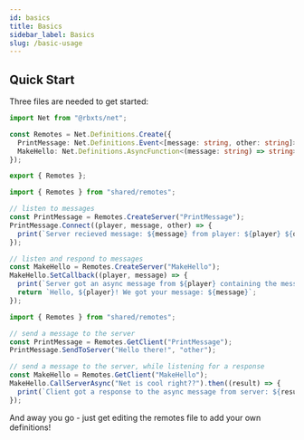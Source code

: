 ```yaml
---
id: basics
title: Basics
sidebar_label: Basics
slug: /basic-usage
---
```


## Quick Start
Three files are needed to get started:

```ts title="shared/remotes.ts"
import Net from "@rbxts/net";

const Remotes = Net.Definitions.Create({
  PrintMessage: Net.Definitions.Event<[message: string, other: string]>(),
  MakeHello: Net.Definitions.AsyncFunction<(message: string) => string>(),
});

export { Remotes };
```

```ts title="server/test.server.ts"
import { Remotes } from "shared/remotes";

// listen to messages
const PrintMessage = Remotes.CreateServer("PrintMessage");
PrintMessage.Connect((player, message, other) => {
  print(`Server recieved message: ${message} from player: ${player} ${other}`);
});

// listen and respond to messages
const MakeHello = Remotes.CreateServer("MakeHello");
MakeHello.SetCallback((player, message) => {
  print(`Server got an async message from ${player} containing the message ${message}`);
  return `Hello, ${player}! We got your message: ${message}`;
});
```

```ts title="client/test.client.ts"
import { Remotes } from "shared/remotes";

// send a message to the server
const PrintMessage = Remotes.GetClient("PrintMessage");
PrintMessage.SendToServer("Hello there!", "other");

// send a message to the server, while listening for a response
const MakeHello = Remotes.GetClient("MakeHello");
MakeHello.CallServerAsync("Net is cool right??").then((result) => {
  print(`Client got a response to the async message from server: ${result}`);
});
```

And away you go - just get editing the remotes file to add your own definitions!